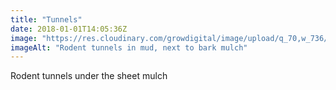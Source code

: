 ```yaml
---
title: "Tunnels"
date: 2018-01-01T14:05:36Z
image: "https://res.cloudinary.com/growdigital/image/upload/q_70,w_736/v1544046966/vole-tunnels-38728988664.jpg"
imageAlt: "Rodent tunnels in mud, next to bark mulch"
---
```


Rodent tunnels under the sheet mulch
